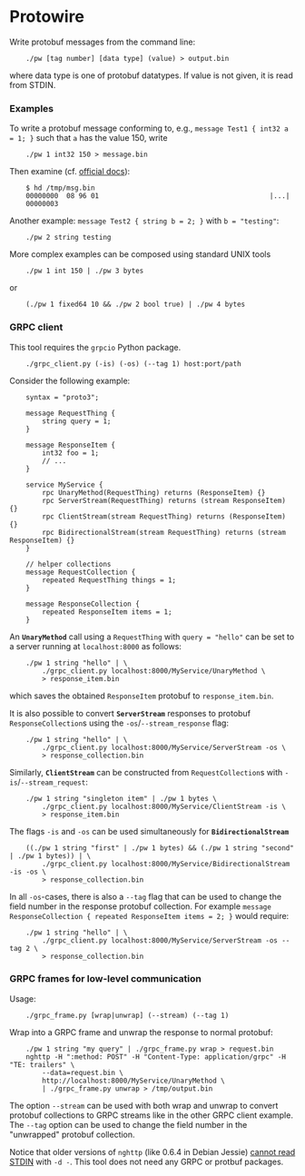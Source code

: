 # Protowire

Write protobuf messages from the command line:

        ./pw [tag number] [data type] (value) > output.bin
        
where data type is one of protobuf datatypes. If value is not given, it is read from STDIN.

### Examples

To write a protobuf message conforming to, e.g., `message Test1 { int32 a = 1; }` such that `a` has the value 150, write

        ./pw 1 int32 150 > message.bin

Then examine (cf. [official docs](https://developers.google.com/protocol-buffers/docs/encoding#simple)):
        
        $ hd /tmp/msg.bin
        00000000  08 96 01                                          |...|
        00000003

Another example: `message Test2 { string b = 2; }` with `b = "testing"`:

        ./pw 2 string testing

More complex examples can be composed using standard UNIX tools

        ./pw 1 int 150 | ./pw 3 bytes
        
or

        (./pw 1 fixed64 10 && ./pw 2 bool true) | ./pw 4 bytes

### GRPC client

This tool requires the `grpcio` Python package.

        ./grpc_client.py (-is) (-os) (--tag 1) host:port/path

Consider the following example:

        syntax = "proto3";

        message RequestThing {
            string query = 1;
        }

        message ResponseItem {
            int32 foo = 1;
            // ...
        }

        service MyService {
            rpc UnaryMethod(RequestThing) returns (ResponseItem) {}
            rpc ServerStream(RequestThing) returns (stream ResponseItem) {}
            rpc ClientStream(stream RequestThing) returns (ResponseItem) {}
            rpc BidirectionalStream(stream RequestThing) returns (stream ResponseItem) {}
        }

        // helper collections
        message RequestCollection {
            repeated RequestThing things = 1;
        }
        
        message ResponseCollection {
            repeated ResponseItem items = 1;
        }


An **`UnaryMethod`** call using a `RequestThing` with `query = "hello"` can be set to a server running at `localhost:8000` as follows:

        ./pw 1 string "hello" | \
            ./grpc_client.py localhost:8000/MyService/UnaryMethod \
            > response_item.bin
            
which saves the obtained `ResponseItem` protobuf to `response_item.bin`.

It is also possible to convert **`ServerStream`** responses to protobuf `ResponseCollection`s using the `-os`/`--stream_response` flag:

        ./pw 1 string "hello" | \
            ./grpc_client.py localhost:8000/MyService/ServerStream -os \
            > response_collection.bin

Similarly, **`ClientStream`** can be constructed from `RequestCollection`s with `-is`/`--stream_request`:

        ./pw 1 string "singleton item" | ./pw 1 bytes \
            ./grpc_client.py localhost:8000/MyService/ClientStream -is \
            > response_item.bin

The flags `-is` and `-os` can be used simultaneously for **`BidirectionalStream`**

        ((./pw 1 string "first" | ./pw 1 bytes) && (./pw 1 string "second" | ./pw 1 bytes)) | \
            ./grpc_client.py localhost:8000/MyService/BidirectionalStream -is -os \
            > response_collection.bin

In all `-os`-cases, there is also a `--tag` flag that can be used to change the field number in the response protobuf collection. For example `message ResponseCollection { repeated ResponseItem items = 2; }`
would require:

        ./pw 1 string "hello" | \
            ./grpc_client.py localhost:8000/MyService/ServerStream -os --tag 2 \
            > response_collection.bin

### GRPC frames for low-level communication

Usage:

        ./grpc_frame.py [wrap|unwrap] (--stream) (--tag 1)

Wrap into a GRPC frame and unwrap the response to normal protobuf:

        ./pw 1 string "my query" | ./grpc_frame.py wrap > request.bin
        nghttp -H ":method: POST" -H "Content-Type: application/grpc" -H "TE: trailers" \
            --data=request.bin \
            http://localhost:8000/MyService/UnaryMethod \
            | ./grpc_frame.py unwrap > /tmp/output.bin

The option `--stream` can be used with both wrap and unwrap to convert protobuf collections to GRPC streams like in the other GRPC client example. The `--tag` option can be used to change the field number in the "unwrapped" protobuf collection.

Notice that older versions of `nghttp` (like 0.6.4 in Debian Jessie) [cannot read STDIN](https://github.com/nghttp2/nghttp2/issues/133) with `-d -`.
This tool does not need any GRPC or protbuf packages.

